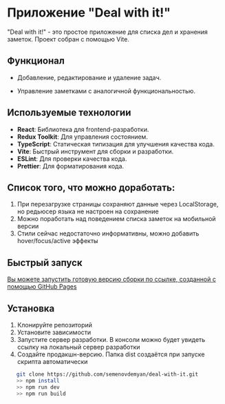 # Приложение "Deal with it!"

"Deal with it!" - это простое приложение для списка дел и хранения заметок. 
Проект собран с помощью Vite.

## Функционал

- Добавление, редактирование и удаление задач.

- Управление заметками с аналогичной функциональностью.

## Используемые технологии

- **React**: Библиотека для frontend-разработки.
- **Redux Toolkit**: Для управления состоянием.
- **TypeScript**: Статическая типизация для улучшения качества кода.
- **Vite**: Быстрый инструмент для сборки и разработки.
- **ESLint**: Для проверки качества кода.
- **Prettier**: Для форматирования кода.

## Список того, что можно доработать:

1. При перезагрузке страницы сохраняют данные через LocalStorage, но редьюсер языка не настроен на сохранение
2. Можно поработать над поведением списка заметок на мобильной версии
3. Стили сейчас недостаточно информативны, можно добавить hover/focus/active эффекты

## Быстрый запуск
 [Вы можете запустить готовую версию сборки по ссылке, созданной с помощью GitHub Pages](https://semenovdemyan.github.io/deal-with-it/)


## Установка

1. Клонируйте репозиторий
2. Установите зависимости
3. Запустите сервер разработки. В консоли можно будет увидеть ссылку на локальный сервер разработки
4. Создайте продакшн-версию. Папка dist создаётся при запуске скрипта автоматически
```bash
   git clone https://github.com/semenovdemyan/deal-with-it.git
   >> npm install
   >> npm run dev
   >> npm run build